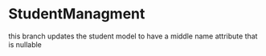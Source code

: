 # StudentManagment

this branch updates the student model to have a middle name attribute that is nullable